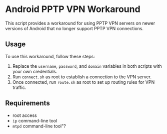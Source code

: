 # Android PPTP VPN Workaround

This script provides a workaround for using PPTP VPN servers on newer versions of Android that no longer support PPTP VPN connections.

## Usage

To use this workaround, follow these steps:

1. Replace the `username`, `password`, and `domain` variables in both scripts with your own credentials.
2. Run `connect.sh` as root to establish a connection to the VPN server.
3. Once connected, run `route.sh` as root to set up routing rules for VPN traffic.

## Requirements

- root access
- `ip` command-line tool
- `mtpd` command-line tool"?
